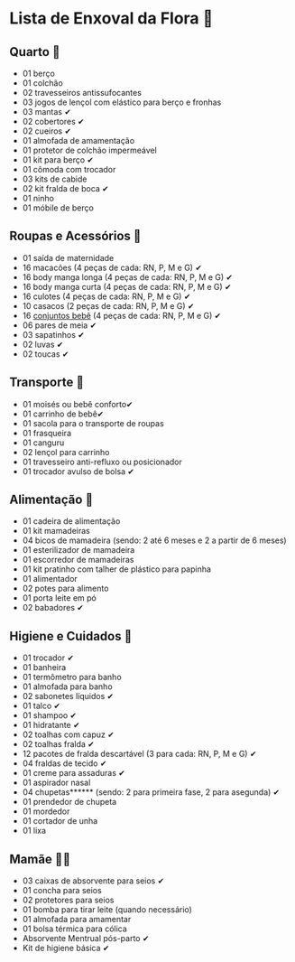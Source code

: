 # Lista de Enxoval da Flora :cherry_blossom:

## 	Quarto :sleeping_bed:

- 01 berço
- 01 colchão
- 02 travesseiros antissufocantes
- 03 jogos de lençol com elástico para berço e fronhas
- 03 mantas ✔
- 02 cobertores ✔
- 02 cueiros ✔
- 01 almofada de amamentação 
- 01 protetor de colchão impermeável 
- 01 kit para berço ✔
- 01 cômoda com trocador 
- 03 kits de cabide 
- 02 kit fralda de boca ✔
- 01 ninho
- 01 móbile de berço

## Roupas e Acessórios :shirt:

- 01 saída de maternidade
- 16 macacões (4 peças de cada: RN, P, M e G) ✔
- 16 body manga longa (4 peças de cada: RN, P, M e G) ✔
- 16 body manga curta (4 peças de cada: RN, P, M e G) ✔
- 16 culotes (4 peças de cada: RN, P, M e G) ✔
- 10 casacos (2 peças de cada: RN, P, M e G) ✔
- 16 [conjuntos bebê](https://www.rosaazulkids.com.br/roupa-de-bebe) (4 peças de cada: RN, P, M e G) ✔
- 06 pares de meia ✔
- 03 sapatinhos ✔
- 02 luvas ✔
- 02 toucas ✔

## Transporte :car:

- 01 moisés ou bebê conforto✔
- 01 carrinho de bebê✔
- 01 sacola para o transporte de roupas
- 01 frasqueira
- 01 canguru
- 02 lençol para carrinho 
- 01 travesseiro anti-refluxo ou posicionador
- 01 trocador avulso de bolsa ✔

## Alimentação :tomato:

- 01 cadeira de alimentação
- 01 kit mamadeiras
- 04 bicos de mamadeira (sendo: 2 até 6 meses e 2 a partir de 6 meses)
- 01 esterilizador de mamadeira
- 01 escorredor de mamadeiras
- 01 kit pratinho com talher de plástico para papinha
- 01 alimentador 
- 02 potes para alimento
- 01 porta leite em pó
- 02 babadores ✔

## Higiene e Cuidados :bath:

- 01 trocador ✔
- 01 banheira
- 01 termômetro para banho
- 01 almofada para banho 
- 02 sabonetes líquidos ✔
- 01 talco ✔
- 01 shampoo ✔
- 01 hidratante ✔
- 02 toalhas com capuz ✔
- 02 toalhas fralda ✔
- 12 pacotes de fralda descartável (3 para cada: RN, P, M e G) ✔
- 04 fraldas de tecido ✔
- 01 creme para assaduras ✔
- 01 aspirador nasal 
- 04 chupetas***\*** (sendo: 2 para primeira fase, 2 para asegunda) ✔
- 01 prendedor de chupeta 
- 01 mordedor
- 01 cortador de unha
- 01 lixa

## Mamãe :blonde_woman:

- 03 caixas de absorvente para seios ✔
- 01 concha para seios 
- 02 protetores para seios
- 01 bomba para tirar leite (quando necessário)
- 01 almofada para amamentar
- 01 bolsa térmica para cólica
- Absorvente Mentrual pós-parto ✔
- Kit de higiene básica ✔



